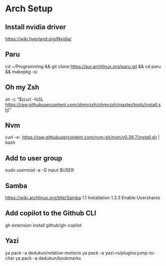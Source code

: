 # Arch Setup

## Install nvidia driver

https://wiki.hyprland.org/Nvidia/

## Paru

cd ~/Programming && git clone https://aur.archlinux.org/paru.git && cd paru && makepkg -si

## Oh my Zsh

sh -c "$(curl -fsSL https://raw.githubusercontent.com/ohmyzsh/ohmyzsh/master/tools/install.sh)"

## Nvm

curl -o- https://raw.githubusercontent.com/nvm-sh/nvm/v0.39.7/install.sh | bash


## Add to user group

sudo usermod -a -G input $USER

## Samba
https://wiki.archlinux.org/title/Samba
1.1 Installation
1.3.3 Enable Usershares

## Add copilot to the Github CLI
gh extension install github/gh-copilot

## Yazi
ya pack -a dedukun/relative-motions
ya pack -a yazi-rs/plugins:jump-to-char
ya pack -a dedukun/bookmarks
